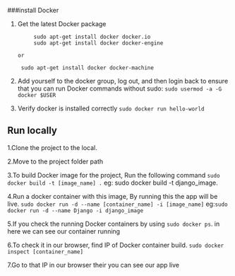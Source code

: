 ###install Docker
1. Get the latest Docker package

   ```    
        sudo apt-get install docker docker.io
        sudo apt-get install docker docker-engine 
   ```
       or

      ```  sudo apt-get install docker docker-machine ```
2. Add yourself to the docker group, log out, and then login back to ensure that you can run Docker commands without sudo:
 	``` sudo usermod -a -G docker $USER ```

3. Verify docker is installed correctly
      ``` sudo docker run hello-world ```

## Run locally

1.Clone the project to the local.


2.Move to the project folder path


3.To build Docker image for the  project, Run the following command
    ``` sudo docker build -t [image_name] . ```
eg: sudo docker build -t django_image.


4.Run a docker container with this image, By running this the app will be live.
   ``` sudo docker run -d --name [container_name] -i [image_name] ```
eg:``` sudo docker run -d --name Django -i django_image ```


5.If you check the running Docker containers by using 
``` sudo docker ps ```.
 in here we can see our container running
 
 
6.To check it in our browser, find IP of Docker container build.
``` sudo docker inspect [container_name] ```


7.Go to that IP in our browser their you can see our app live

